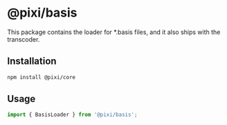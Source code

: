 # @pixi/basis

This package contains the loader for *.basis files, and it also ships with the transcoder.

## Installation

```bash
npm install @pixi/core
```

## Usage

```js
import { BasisLoader } from '@pixi/basis';
```
